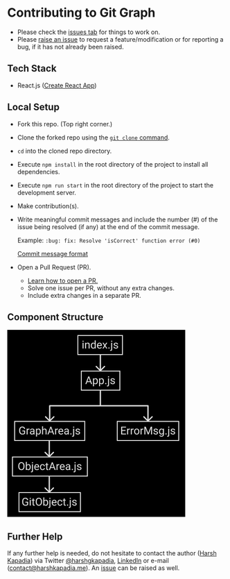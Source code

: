 # Contributing to Git Graph

-   Please check the [issues tab](https://github.com/HarshKapadia2/git-graph/issues) for things to work on.
-   Please [raise an issue](https://github.com/HarshKapadia2/git-graph/issues) to request a feature/modification or for reporting a bug, if it has not already been raised.

## Tech Stack

-   React.js ([Create React App](https://create-react-app.dev))

## Local Setup

-   Fork this repo. (Top right corner.)
-   Clone the forked repo using the [`git clone` command](https://harshkapadia2.github.io/git_basics/#_git_clone).
-   `cd` into the cloned repo directory.
-   Execute `npm install` in the root directory of the project to install all dependencies.
-   Execute `npm run start` in the root directory of the project to start the development server.
-   Make contribution(s).
-   Write meaningful commit messages and include the number (#) of the issue being resolved (if any) at the end of the commit message.

    Example: `:bug: fix: Resolve 'isCorrect' function error (#0)`

    [Commit message format](https://harshkapadia2.github.io/git_basics/#_commit_messagetitle)

-   Open a Pull Request (PR).
    -   [Learn how to open a PR.](https://github.com/firstcontributions/first-contributions)
    -   Solve one issue per PR, without any extra changes.
    -   Include extra changes in a separate PR.

## Component Structure

![](repo-img/component-structure.png)

## Further Help

If any further help is needed, do not hesitate to contact the author ([Harsh Kapadia](https://harshkapadia.me)) via Twitter [@harshgkapadia](https://twitter.com/harshgkapadia), [LinkedIn](https://www.linkedin.com/in/harshgkapadia) or e-mail ([contact@harshkapadia.me](mailto:contact@harshkapadia.me)). An [issue](https://github.com/HarshKapadia2/git-graph/issues) can be raised as well.
